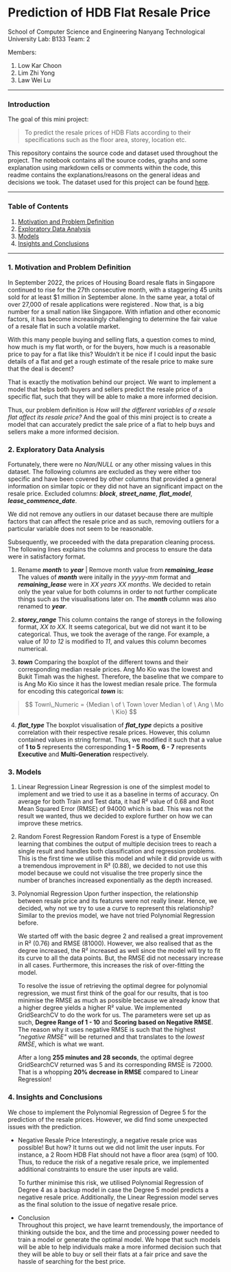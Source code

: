 # Prediction of HDB Flat Resale Price

School of Computer Science and Engineering 
Nanyang Technological University 
Lab: B133 
Team: 2

Members:

1. Low Kar Choon
2. Lim Zhi Yong
3. Law Wei Lu 

---

### Introduction

The goal of this mini project:
> To predict the resale prices of HDB Flats according to their specifications such as the floor area, storey, location etc.

This repository contains the source code and dataset used throughout the project.
The notebook contains all the source codes, graphs and some explanation using markdown cells or comments within the code, this readme contains the explanations/reasons on the general ideas and decisions we took.
The dataset used for this project can be found [here](https://data.gov.sg/dataset/resale-flat-prices?resource_id=f1765b54-a209-4718-8d38-a39237f502b3).

---

### Table of Contents

1. [Motivation and Problem Definition](#1-Motivation-and-Problem-Definition)
2. [Exploratory Data Analysis](#2-Exploratory-Data-Analysis)
3. [Models](#3-Models)
4. [Insights and Conclusions](#4-Insights-and-Conclusions)

---

### 1. Motivation and Problem Definition

In September 2022, the prices of Housing Board resale flats in Singapore continued to rise for the 27th consecutive month, with a staggering 45 units sold for at least $1 million in September alone. In the same year, a total of over 27,000 of resale applications were registered . Now that, is a big number for a small nation like Singapore. With inflation and other economic factors, it has become increasingly challenging to determine the fair value of a resale flat in such a volatile market.

With this many people buying and selling flats, a question comes to mind, how much is my flat worth, or for the buyers, how much is a reasonable price to pay for a flat like this? Wouldn’t it be nice if I could input the basic details of a flat and get a rough estimate of the resale price to make sure that the deal is decent?

That is exactly the motivation behind our project. We want to implement a model that helps both buyers and sellers predict the resale price of a specific flat, such that they will be able to make a more informed decision. 

Thus, our problem definition is *How will the different variables of a resale flat affect its resale price?* And the goal of this mini project is to create a model that can accurately predict the sale price of a flat to help buys and sellers make a more informed decision.

### 2. Exploratory Data Analysis

Fortunately, there were no *Nan/NULL* or any other missing values in this dataset. The following columns are excluded as they were either too specific and have been covered by other columns that provided a general information on similar topic or they did not have an significant impact on the resale price. Excluded columns: ***block***, ***street_name***, ***flat_model***, ***lease_commence_date***.

We did not remove any outliers in our dataset because there are multiple factors that can affect the resale price and as such, removing outliers for a particular variable does not seem to be reasonable.

Subsequently, we proceeded with the data preparation cleaning process. The following lines explains the columns and process to ensure the data were in satisfactory format.

1. Rename ***month*** to ***year*** | Remove month value from ***remaining_lease***
   The values of ***month*** were initally in the *yyyy-mm* format and ***remaining_lease*** were in *XX years XX months*. We decided to retain only the year value for both columns in order to not further complicate things such as the visualisations later on. The ***month*** column was also renamed to ***year***.

2. ***storey_range***
   This column contains the range of storeys in the following format, *XX to XX*. It seems categorical, but we did not want it to be categorical. Thus, we took the average of the range. For example, a value of *10 to 12* is modified to *11*, and values this column becomes numerical.

3. ***town***
   Comparing the boxplot of the different towns and their corresponding median resale prices. Ang Mo Kio was the lowest and Bukit Timah was the highest. Therefore, the baseline that we compare to is Ang Mo Kio since it has the lowest median resale price. The formula for encoding this categorical ***town*** is:
  > $$ Town\_Numeric = {Median \ of \ Town \over Median \ of \ Ang \ Mo \ Kio} $$

4. ***flat_type***
   The boxplot visualisation of ***flat_type*** depicts a positive correlation with their respective resale prices. However, this column contained values in string format. Thus, we modified it such that a value of **1 to 5** represents the corresponding **1 - 5 Room**,  **6 - 7** represents **Executive** and **Multi-Generation** respectively.

### 3. Models

1. Linear Regression 
   Linear Regression is one of the simplest model to implement and we tried to use it as a baseline in terms of accuracy. On average for both Train and Test data, it had R² value of 0.68 and Root Mean Squared Error (RMSE) of 94000 which is bad. This was not the result we wanted, thus we decided to explore further on how we can improve these metrics.

2. Random Forest Regression 
   Random Forest is a type of Ensemble learning that combines the output of multiple decision trees to reach a single result and handles both classification and regression problems. This is the first time we utilise this model and while it did provide us with a tremendous improvement in R² (0.88), we decided to not use this model because we could not visualise the tree properly since the number of branches increased exponentially as the depth increased.

3. Polynomial Regression
   Upon further inspection, the relationship between resale price and its features were not really linear. Hence, we decided, why not we try to use a curve to represent this relationship? Similar to the previos model, we have not tried Polynomial Regression before.
   
   We started off with the basic degree 2 and realised a great improvement in R² (0.76) and RMSE (81000). However, we also realised that as the degree increased, the R² increased as well since the model will try to fit its curve to all the data points. But, the RMSE did not necessary increase in all cases. Furthermore, this increases the risk of over-fitting the model.

   To resolve the issue of retrieving the optimal degree for polynomial regression, we must first think of the goal for our results, that is too minimise the RMSE as much as possible because we already know that a higher degree yields a higher R² value. We implemented GridSearchCV to do the work for us. The parameters were set up as such, **Degree Range of 1 - 10** and **Scoring based on Negative RMSE**. The reason why it uses negative RMSE is such that the highest *"negative RMSE"* will be returned and that translates to the *lowest RMSE*, which is what we want.

   After a long **255 minutes and 28 seconds**, the optimal degree GridSearchCV returned was 5 and its corresponding RMSE is 72000. That is a whopping **20% decrease in RMSE** compared to Linear Regression!

### 4. Insights and Conclusions
   We chose to implement the Polynomial Regression of Degree 5 for the prediction of the resale prices. However, we did find some unexpected issues with the prediction.

- Negative Resale Price
   Interestingly, a negative resale price was possible! But how? It turns out we did not limit the user inputs. For instance, a 2 Room HDB Flat should not have a floor area (sqm) of 100. Thus, to reduce the risk of a negative resale price, we implemented additional constraints to ensure the user inputs are valid.

   To further minimise this risk, we utilised Polynomial Regression of Degree 4 as a backup model in case the Degree 5 model predicts a negative resale price. Additionally, the Linear Regression model serves as the final solution to the issue of negative resale price.

- Conclusion   
   Throughout this project, we have learnt tremendously, the importance of thinking outside the box, and the time and processing power needed to train a model or generate the optimal model. We hope that such models will be able to help individuals make a more informed decision such that they will be able to buy or sell their flats at a fair price and save the hassle of searching for the best price.
